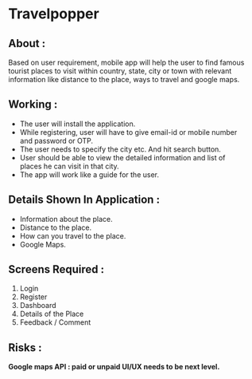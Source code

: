 # Travelpopper

## About :

Based on user requirement, mobile app will help the user to find famous tourist places to visit within country, state, city or town with relevant information like distance to the place, ways to travel and google maps. 

 

## Working :

 - The user will install the application.  
 - While registering, user will have to give email-id or mobile number  
   and password or OTP.
 - The user needs to specify the city etc. And hit search button.    
 - User should be able to view the detailed information and list of     
   places he can visit in that city.     
 - The app will work like a guide     for the user.

 

## Details Shown In Application :

 

 - Information about the place.
 - Distance to the place.
 - How can you travel to the place.
 - Google Maps.

 

## Screens Required :

 1. Login
 2. Register
 3. Dashboard
 4. Details of the Place
 5. Feedback / Comment

 

## Risks :

**Google maps API : paid or unpaid 
UI/UX needs to be next level.** 

 
     

 
